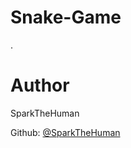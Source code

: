 # Snake-Game
.


# Author
SparkTheHuman 

Github: <a href="https://github.com/SparkTheHuman">@SparkTheHuman</a>
